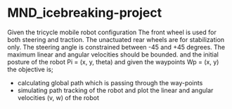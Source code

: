 # MND_icebreaking-project

Given the tricycle mobile robot configuration
The front wheel is used for both steering and traction. The unactuated rear wheels are for
stabilization only.
The steering angle is constrained between -45 and +45 degrees.
The maximum linear and angular velocities should be bounded.
and the initial posture of the robot
Pi = (x, y, theta)
and given the waypoints
Wp = (x, y)
the objective is;
- calculating global path which is passing through the way-points
- simulating path tracking of the robot and plot the linear and angular velocities (v, w)
of the robot
